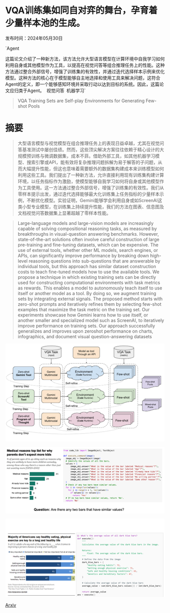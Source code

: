 # VQA训练集如同自对弈的舞台，孕育着少量样本池的生成。

发布时间：2024年05月30日

`Agent

这篇论文介绍了一种新方法，该方法允许大型语言模型在计算环境中自我学习如何利用自身或其他模型作为工具，以提高在视觉问答等组合推理任务上的性能。这种方法通过整合外部信号，增强了训练集的有效性，并通过迭代选择样本示例来优化模型。这种方法的核心在于模型能够自主地选择和使用工具来解决问题，这符合Agent的定义，即一个能够感知环境并采取行动以达到目标的系统。因此，这篇论文应归类于Agent。` `视觉问答` `机器学习`

> VQA Training Sets are Self-play Environments for Generating Few-shot Pools

# 摘要

> 大型语言模型与视觉模型在组合推理任务上的表现日益卓越，尤其在视觉问答基准测试中屡创佳绩。然而，这些顶尖解决方案往往依赖于精心设计的大规模预训练与微调数据集，成本不菲。借助外部工具，如其他机器学习模型、搜索引擎或API，能有效将复杂推理问题拆解为易于解答的子问题，从而大幅提升性能，但这也意味着需要额外的数据集构建成本来训练模型如何利用这些工具。我们提出了一种新方法，允许直接利用现有训练集构建计算环境，以任务指标作为激励，使模型能够自我学习如何将自身或其他模型作为工具使用。这一方法通过整合外部信号，增强了训练集的有效性。我们从零样本提示出发，通过迭代选择能够最大化训练集上任务指标的少量样本示例，不断优化模型。实验证明，Gemini能够学会利用自身或如ScreenAI这类小型专业模型，在训练集上持续提升性能，我们的方法在图表、信息图及文档视觉问答数据集上显著超越了零样本性能。

> Large-language models and large-vision models are increasingly capable of solving compositional reasoning tasks, as measured by breakthroughs in visual-question answering benchmarks. However, state-of-the-art solutions often involve careful construction of large pre-training and fine-tuning datasets, which can be expensive. The use of external tools, whether other ML models, search engines, or APIs, can significantly improve performance by breaking down high-level reasoning questions into sub-questions that are answerable by individual tools, but this approach has similar dataset construction costs to teach fine-tuned models how to use the available tools. We propose a technique in which existing training sets can be directly used for constructing computational environments with task metrics as rewards. This enables a model to autonomously teach itself to use itself or another model as a tool. By doing so, we augment training sets by integrating external signals. The proposed method starts with zero-shot prompts and iteratively refines them by selecting few-shot examples that maximize the task metric on the training set. Our experiments showcase how Gemini learns how to use itself, or another smaller and specialized model such as ScreenAI, to iteratively improve performance on training sets. Our approach successfully generalizes and improves upon zeroshot performance on charts, infographics, and document visual question-answering datasets

![VQA训练集如同自对弈的舞台，孕育着少量样本池的生成。](../../../paper_images/2405.19773/x1.png)

![VQA训练集如同自对弈的舞台，孕育着少量样本池的生成。](../../../paper_images/2405.19773/code_image.png)

![VQA训练集如同自对弈的舞台，孕育着少量样本池的生成。](../../../paper_images/2405.19773/x2.png)

[Arxiv](https://arxiv.org/abs/2405.19773)